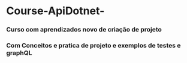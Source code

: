 # Course-ApiDotnet-

### Curso com aprendizados novo de criação de projeto
### Com Conceitos e pratica de projeto e exemplos de testes e graphQL
